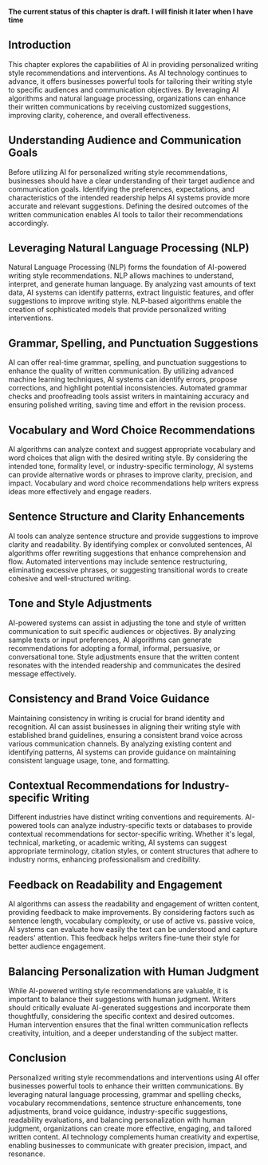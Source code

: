 **The current status of this chapter is draft. I will finish it later when I have time**

Introduction
------------

This chapter explores the capabilities of AI in providing personalized writing style recommendations and interventions. As AI technology continues to advance, it offers businesses powerful tools for tailoring their writing style to specific audiences and communication objectives. By leveraging AI algorithms and natural language processing, organizations can enhance their written communications by receiving customized suggestions, improving clarity, coherence, and overall effectiveness.

Understanding Audience and Communication Goals
----------------------------------------------

Before utilizing AI for personalized writing style recommendations, businesses should have a clear understanding of their target audience and communication goals. Identifying the preferences, expectations, and characteristics of the intended readership helps AI systems provide more accurate and relevant suggestions. Defining the desired outcomes of the written communication enables AI tools to tailor their recommendations accordingly.

Leveraging Natural Language Processing (NLP)
--------------------------------------------

Natural Language Processing (NLP) forms the foundation of AI-powered writing style recommendations. NLP allows machines to understand, interpret, and generate human language. By analyzing vast amounts of text data, AI systems can identify patterns, extract linguistic features, and offer suggestions to improve writing style. NLP-based algorithms enable the creation of sophisticated models that provide personalized writing interventions.

Grammar, Spelling, and Punctuation Suggestions
----------------------------------------------

AI can offer real-time grammar, spelling, and punctuation suggestions to enhance the quality of written communication. By utilizing advanced machine learning techniques, AI systems can identify errors, propose corrections, and highlight potential inconsistencies. Automated grammar checks and proofreading tools assist writers in maintaining accuracy and ensuring polished writing, saving time and effort in the revision process.

Vocabulary and Word Choice Recommendations
------------------------------------------

AI algorithms can analyze context and suggest appropriate vocabulary and word choices that align with the desired writing style. By considering the intended tone, formality level, or industry-specific terminology, AI systems can provide alternative words or phrases to improve clarity, precision, and impact. Vocabulary and word choice recommendations help writers express ideas more effectively and engage readers.

Sentence Structure and Clarity Enhancements
-------------------------------------------

AI tools can analyze sentence structure and provide suggestions to improve clarity and readability. By identifying complex or convoluted sentences, AI algorithms offer rewriting suggestions that enhance comprehension and flow. Automated interventions may include sentence restructuring, eliminating excessive phrases, or suggesting transitional words to create cohesive and well-structured writing.

Tone and Style Adjustments
--------------------------

AI-powered systems can assist in adjusting the tone and style of written communication to suit specific audiences or objectives. By analyzing sample texts or input preferences, AI algorithms can generate recommendations for adopting a formal, informal, persuasive, or conversational tone. Style adjustments ensure that the written content resonates with the intended readership and communicates the desired message effectively.

Consistency and Brand Voice Guidance
------------------------------------

Maintaining consistency in writing is crucial for brand identity and recognition. AI can assist businesses in aligning their writing style with established brand guidelines, ensuring a consistent brand voice across various communication channels. By analyzing existing content and identifying patterns, AI systems can provide guidance on maintaining consistent language usage, tone, and formatting.

Contextual Recommendations for Industry-specific Writing
--------------------------------------------------------

Different industries have distinct writing conventions and requirements. AI-powered tools can analyze industry-specific texts or databases to provide contextual recommendations for sector-specific writing. Whether it's legal, technical, marketing, or academic writing, AI systems can suggest appropriate terminology, citation styles, or content structures that adhere to industry norms, enhancing professionalism and credibility.

Feedback on Readability and Engagement
--------------------------------------

AI algorithms can assess the readability and engagement of written content, providing feedback to make improvements. By considering factors such as sentence length, vocabulary complexity, or use of active vs. passive voice, AI systems can evaluate how easily the text can be understood and capture readers' attention. This feedback helps writers fine-tune their style for better audience engagement.

Balancing Personalization with Human Judgment
---------------------------------------------

While AI-powered writing style recommendations are valuable, it is important to balance their suggestions with human judgment. Writers should critically evaluate AI-generated suggestions and incorporate them thoughtfully, considering the specific context and desired outcomes. Human intervention ensures that the final written communication reflects creativity, intuition, and a deeper understanding of the subject matter.

Conclusion
----------

Personalized writing style recommendations and interventions using AI offer businesses powerful tools to enhance their written communications. By leveraging natural language processing, grammar and spelling checks, vocabulary recommendations, sentence structure enhancements, tone adjustments, brand voice guidance, industry-specific suggestions, readability evaluations, and balancing personalization with human judgment, organizations can create more effective, engaging, and tailored written content. AI technology complements human creativity and expertise, enabling businesses to communicate with greater precision, impact, and resonance.
